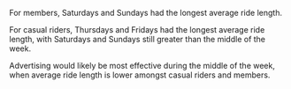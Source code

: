 For members, Saturdays and Sundays had the longest average ride length.

For casual riders, Thursdays and Fridays had the longest average ride length, with Saturdays and Sundays still greater than the middle of the week.

Advertising would likely be most effective during the middle of the week, when average ride length is lower
amongst casual riders and members.
